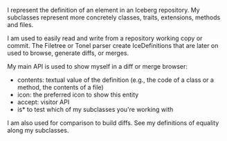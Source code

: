 I represent the definition of an element in an Iceberg repository. My subclasses represent more concretely classes, traits, extensions, methods and files.

I am used to easily read and write from a repository working copy or commit. The Filetree or Tonel parser create IceDefinitions that are later on used to browse, generate diffs, or merges.

My main API is used to show myself in a diff or merge browser:

 - contents: textual value of the definition (e.g., the code of a class or a method, the contents of a file)
 - icon: the preferred icon to show this entity
 - accept: visitor API
 - is* to test which of my subclasses you're working with

I am also used for comparison to build diffs. See my definitions of equality along my subclasses.